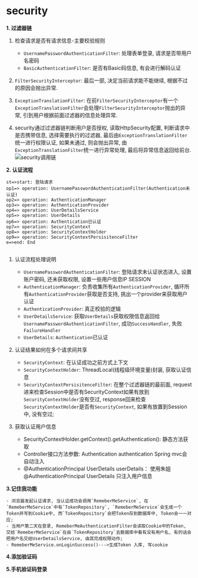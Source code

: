 # security

**1. 过滤器链**
1. 检查请求是否有请求信息-主要校验规则
    - `UsernamePasswordAuthenticationFilter`: 处理表单登录, 请求是否带用户名密码
    - `BasicAuthenticationFilter`: 是否有Basic码信息, 有会进行解码认证
    
2. `FilterSecurityInterceptor`: 最后一部, 决定当前请求能不能继续, 根据不过的原因会抛出异常.
3. `ExceptionTranslationFilter`: 在前`FilterSecurityInterceptor`有一个`ExceptionTranslationFilter`会处理`FilterSecurityInterceptor`抛出的异常, 引到用户根据前面过滤器的信息处理异常.
4. security通过过滤器链判断用户是否授权, 读取HttpSecurity配置, 判断请求中是否携带信息, 选择需要执行的过滤器, 最后由`ExceptionTranslationFilter`统一进行权限认证, 如果未通过, 则会抛出异常, 由`ExceptionTranslationFilter`统一进行异常处理, 最后将异常信息返回给前台.
![security调用链](/static/security-filter-process.png)

**2. 认证流程**
```flow
st=>start: 登陆请求
op1=> operation: UsernamePasswordAuthenticationFilter(Authentication未认证)
op2=> operation: AuthenticationManager
op3=> operation: AuthenticationProvider
op4=> operation: UserDetailsService
op5=> operation: UserDetails
op6=> operation: Authentication已认证
op7=> operation: SecurityContext
op8=> operation: SecurityContextHolder
op9=> operation: SecurityContextPersisitenceFilter
e=>end: End
    
```
1. 认证流程处理说明
    - `UsernamePasswordAuthenticationFilter`: 登陆请求未认证状态进入, 设置账户密码, 还未获取权限, 设置一些用户信息IP SESSION
    - `AuthenticationManager`: 负责收集所有`AuthenticationProvider`, 循环所有`AuthenticationProvider`获取是否支持, 挑出一个provider来获取用户认证
    - `AuthenticationProvider`: 真正校验的逻辑
    - `UserDetailsService`: 获取`UserDetails`获取权限信息返回给`UsernamePasswordAuthenticationFilter`, 成功`SuccessHandler`, 失败`FailureHandler`
    - `UserDetails`: `Authentication`已认证
    
2. 认证结果如何在多个请求间共享
    - `SecurityContext`: 在认证成功之前方式上下文 
    - `SecurityContextHolder`: ThreadLocal(线程级环境变量)封装, 获取认证信息
    - `SecurityContextPersisitenceFilter`: 在整个过滤器链的最前面, request进来检查Session中是否有SecurityContext如果有放到`SecurityContextHolder`没有空过, response回来检查`SecurityContextHolder`是否有`SecurityContext`, 如果有放置到Session中, 没有空过;  

3. 获取认证用户信息
    - SecurityContextHolder.getContext().getAuthentication(): 静态方法获取
    - Controller接口方法参数: Authentication authentication Spring mvc会自动注入
    - @AuthenticationPrincipal UserDetails userDetails： 使用朱姐@AuthenticationPrincipal UserDetails 只注入用户信息
    

**3.记住我功能**

    - 浏览器发起认证请求, 当认证成功会调用`RemeberMeService`, 在`RemeberMeService`中有`TokenRepository`, `RemeberMeService`会生成一个Token并写到Cookie中, 而`TokenRepository`会把Token存到数据库中, Token会一一对应;
    - 当用户第二天在登录, RemeberMeAuthenticationFilter会读取Cookie中的Token, 交给`RemeberMeService`在由`TokenRepository`去数据库中看有没有用户名, 有的话会把用户名交给UserDetailsService, 由其完成权限动作;
    - RemeberMeService.onLoginSuccess()--->生成Token 入库, 写cookie
    
**4.添加验证码**

**5.手机验证码登录**

